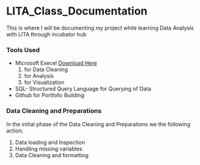 # LITA_Class_Documentation
This is where I will be documenting my project while learning Data Analysis with LITA through incubator hub

### Tools Used
- Microsoft Execel [Download Here](https://www.microsoft.com)
  1. for Data Cleaning
  2. for Analysis
  3. for Visualization
- SQL- Structured Query Language for Querying of Data
- Github for Portfollo Building
  
### Data Cleaning and Preparations
In the initial phase of the Data Cleaning and Preparations we the following action;
1. Data loading and Inspection
2. Handling missing variables
3. Data Cleaning and formatting
